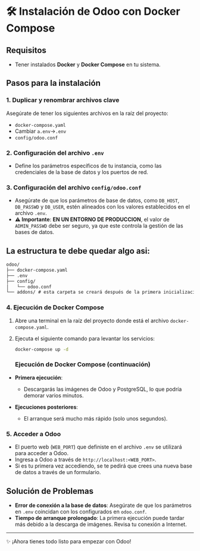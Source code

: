 # 🛠️ Instalación de Odoo con Docker Compose

## Requisitos
- Tener instalados **Docker** y **Docker Compose** en tu sistema.

## Pasos para la instalación

### 1. Duplicar y renombrar archivos clave
Asegúrate de tener los siguientes archivos en la raíz del proyecto:
- `docker-compose.yaml`
- Cambiar `a.env`->`.env`
- `config/odoo.conf`

### 2. Configuración del archivo `.env`
- Define los parámetros específicos de tu instancia, como las credenciales de la base de datos y los puertos de red.

### 3. Configuración del archivo `config/odoo.conf`
- Asegúrate de que los parámetros de base de datos, como `DB_HOST`, `DB_PASSWD` y `DB_USER`, estén alineados con los valores establecidos en el archivo `.env`.
- **⚠️ Importante**: **EN UN ENTORNO DE PRODUCCION**, el valor de `ADMIN_PASSWD` debe ser seguro, ya que este controla la gestión de las bases de datos.

## La estructura te debe quedar algo asi:
```markdown
odoo/
├── docker-compose.yaml
├── .env
├── config/
│   └── odoo.conf
└── addons/ # esta carpeta se creará después de la primera inicialización
```
### 4. Ejecución de Docker Compose
1. Abre una terminal en la raíz del proyecto donde está el archivo `docker-compose.yaml`.
2. Ejecuta el siguiente comando para levantar los servicios:

   ```bash
   docker-compose up -d
   ```
   ### Ejecución de Docker Compose (continuación)
- **Primera ejecución**:
  - Descargarás las imágenes de Odoo y PostgreSQL, lo que podría demorar varios minutos.
  
- **Ejecuciones posteriores**:
  - El arranque será mucho más rápido (solo unos segundos).

### 5. Acceder a Odoo
- El puerto web (`WEB_PORT`) que definiste en el archivo `.env` se utilizará para acceder a Odoo.
- Ingresa a Odoo a través de `http://localhost:<WEB_PORT>`.
- Si es tu primera vez accediendo, se te pedirá que crees una nueva base de datos a través de un formulario.

## Solución de Problemas
- **Error de conexión a la base de datos**: Asegúrate de que los parámetros en `.env` coincidan con los configurados en `odoo.conf`.
- **Tiempo de arranque prolongado**: La primera ejecución puede tardar más debido a la descarga de imágenes. Revisa tu conexión a Internet.

---

✨ ¡Ahora tienes todo listo para empezar con Odoo!
